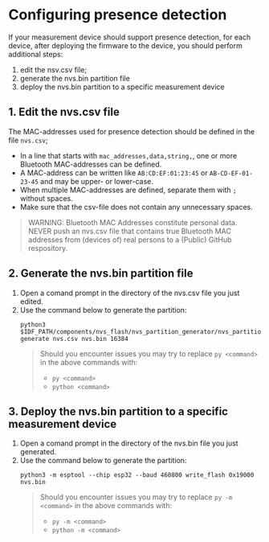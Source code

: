 # Configuring presence detection

If your measurement device should support presence detection, for each device, after deploying the firmware to the device, you should perform additional steps:

1. edit the nsv.csv file;
2. generate the nvs.bin partition file
3. deploy the nvs.bin partition to a specific measurement device

## 1. Edit the nvs.csv file

The MAC-addresses used for presence detection should be defined in the file `nvs.csv`;

- In a line that starts with `mac_addresses,data,string,`, one or more Bluetooth MAC-addresses can be defined.
- A MAC-address can be written like `AB:CD:EF:01:23:45` or `AB-CD-EF-01-23-45` and may be upper- or lower-case.
- When multiple MAC-addresses are defined, separate them with `;` without spaces.
- Make sure that the csv-file does not contain any unnecessary spaces.

> WARNING: Bluetooth MAC Addresses constitute personal data. NEVER push an nvs.csv file that contains true Bluetooth MAC addresses from (devices of) real persons to a (Public) GitHub respository.

## 2. Generate the nvs.bin partition file

1. Open a comand prompt in the directory of the nvs.csv file you just edited.
2. Use the command below to generate the partition:
    ```shell
    python3 $IDF_PATH/components/nvs_flash/nvs_partition_generator/nvs_partition_gen.py generate nvs.csv nvs.bin 16384
    ```
    > Should you encounter issues you may try to replace `py <command>` in the above commands with:
    >
    > - `py <command>` 
    > - `python <command>`
## 3. Deploy the nvs.bin partition to a specific measurement device

1. Open a comand prompt in the directory of the nvs.bin file you just generated.
2. Use the command below to generate the partition:
    ```shell
    python3 -m esptool --chip esp32 --baud 460800 write_flash 0x19000 nvs.bin
    ```
    > Should you encounter issues you may try to replace `py -m <command>` in the above commands with:
    >
    > - `py -m <command>` 
    > - `python -m <command>`
